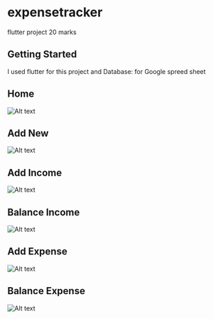 # expensetracker

flutter project 20 marks

## Getting Started
I used flutter for this project
and Database: for Google spreed sheet

## Home

![Alt text](../../Pictures/home.png)

## Add New
![Alt text](../../Pictures/add%20new.png)

## Add Income
![Alt text](../../Pictures/add%20income.png)


## Balance Income
![Alt text](../../Pictures/balance%20in%20come.png)

## Add Expense
![Alt text](../../Pictures/add%20expense.png)

## Balance Expense
![Alt text](../../Pictures/balance%20%20in%20expense.png)